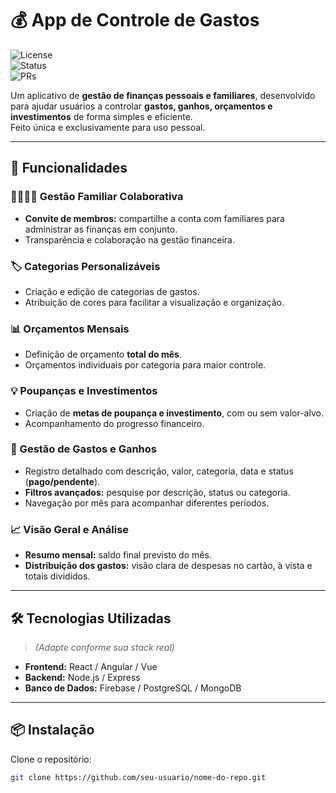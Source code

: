 # 💰 App de Controle de Gastos  
![License](https://img.shields.io/badge/license-MIT-green)  
![Status](https://img.shields.io/badge/status-em%20desenvolvimento/mvp-blue)  
![PRs](https://img.shields.io/badge/PRs-bem%20vindos-orange)  

Um aplicativo de **gestão de finanças pessoais e familiares**, desenvolvido para ajudar usuários a controlar **gastos, ganhos, orçamentos e investimentos** de forma simples e eficiente.  
Feito única e exclusivamente para uso pessoal.

---

## 🚀 Funcionalidades  

### 👨‍👩‍👧‍👦 Gestão Familiar Colaborativa  
- **Convite de membros:** compartilhe a conta com familiares para administrar as finanças em conjunto.  
- Transparência e colaboração na gestão financeira.  

### 🏷️ Categorias Personalizáveis  
- Criação e edição de categorias de gastos.  
- Atribuição de cores para facilitar a visualização e organização.  

### 📊 Orçamentos Mensais  
- Definição de orçamento **total do mês**.  
- Orçamentos individuais por categoria para maior controle.  

### 💡 Poupanças e Investimentos  
- Criação de **metas de poupança e investimento**, com ou sem valor-alvo.  
- Acompanhamento do progresso financeiro.  

### 📖 Gestão de Gastos e Ganhos  
- Registro detalhado com descrição, valor, categoria, data e status (**pago/pendente**).  
- **Filtros avançados:** pesquise por descrição, status ou categoria.  
- Navegação por mês para acompanhar diferentes períodos.  

### 📈 Visão Geral e Análise  
- **Resumo mensal:** saldo final previsto do mês.  
- **Distribuição dos gastos:** visão clara de despesas no cartão, à vista e totais divididos.  

---

## 🛠️ Tecnologias Utilizadas  
> _(Adapte conforme sua stack real)_  
- **Frontend:** React / Angular / Vue  
- **Backend:** Node.js / Express  
- **Banco de Dados:** Firebase / PostgreSQL / MongoDB  

---

## 📦 Instalação  

Clone o repositório:  
```bash
git clone https://github.com/seu-usuario/nome-do-repo.git
